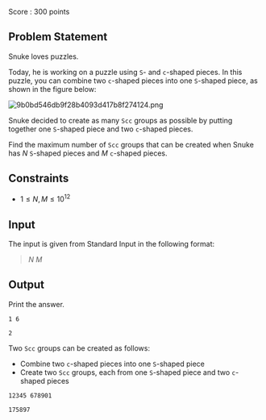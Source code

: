 Score : $300$ points

## Problem Statement

Snuke loves puzzles.

Today, he is working on a puzzle using `S`- and `c`-shaped pieces.
In this puzzle, you can combine two `c`-shaped pieces into one `S`-shaped piece, as shown in the figure below:

![9b0bd546db9f28b4093d417b8f274124.png](https://atcoder.jp/img/arc069/9b0bd546db9f28b4093d417b8f274124.png)

Snuke decided to create as many `Scc` groups as possible by putting together one `S`-shaped piece and two `c`-shaped pieces.

Find the maximum number of `Scc` groups that can be created when Snuke has $N$ `S`-shaped pieces and $M$ `c`-shaped pieces.

## Constraints

- $1 \leq N,M \leq 10^{12}$

## Input

The input is given from Standard Input in the following format:

> $N$ $M$

## Output

Print the answer.

```input1
1 6
```

```output1
2
```

Two `Scc` groups can be created as follows:

- Combine two `c`-shaped pieces into one `S`-shaped piece
- Create two `Scc` groups, each from one `S`-shaped piece and two `c`-shaped pieces

```input2
12345 678901
```

```output2
175897
```